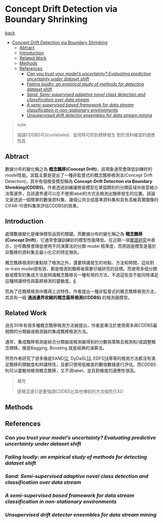 # Concept Drift Detection via Boundary Shrinking

[back](../README.md)

- [Concept Drift Detection via Boundary Shrinking](#concept-drift-detection-via-boundary-shrinking)
  - [Abtract](#abtract)
  - [Introduction](#introduction)
  - [Related Work](#related-work)
  - [Methods](#methods)
  - [References](#references)
    - [*Can you trust your model’s uncertainty? Evaluating predictive uncertainty under dataset shift*](#can-you-trust-your-models-uncertainty-evaluating-predictive-uncertainty-under-dataset-shift)
    - [*Failing loudly: an empirical study of methods for detecting dataset shift*](#failing-loudly-an-empirical-study-of-methods-for-detecting-dataset-shift)
    - [*Sand: Semi-supervised adaptive novel class detection and classification over data stream*](#sand-semi-supervised-adaptive-novel-class-detection-and-classification-over-data-stream)
    - [*A semi-supervised based framework for data stream classification in non-stationary environments*](#a-semi-supervised-based-framework-for-data-stream-classification-in-non-stationary-environments)
    - [*Unsupervised drift detector ensembles for data stream mining*](#unsupervised-drift-detector-ensembles-for-data-stream-mining)

> note
> 
> 強調CDDBS可以unlabeled，並同時可抓到標移發生
> 對於資料維度的適應性高

## Abtract

數據分布的變化稱之為 **概念飄移(Concept Drift)**，該現象通常會降低訓練好的model性能。該篇主要是提出了一種非監督式的概念飄移檢測法(Concept Drift Detection)，其中有個檢查模型稱為 **Concept-Drift Detection via Boundary Shrinking(CDDBS)**。作者透過訓練讓檢查模型在某個類別的分類區域中故意縮小決策邊界，且該邊界還可以在不使用label的方式去檢測出飄移發生的位置。該論文是透過一個簡單的數值資料集、幾個公共合成基準資料集和具有高維真實圖像的CIFAR-10資料集來評估CDDBS的效果。


## Introduction

處理數據變化是確保模型品質的關鍵。而數據分布的變化稱之為 **概念飄移(Concept Drift)**，它通常會讓訓練好的模型性能降低。在近期一項[實證研究](#can-you-trust-your-models-uncertainty-evaluating-predictive-uncertainty-under-dataset-shift)中表示，分布飄移會降低使用不同演算法的分類 model 精準度，而原因是模型是基於非飄移的資料集去最小化它的特定損失。

概念飄移檢測的重點除了檢測之外，還要辨識發生的地點、方法和時間，這些對re-train model很有效，都是檢測到飄移後需要仔細研究的目標。而使用多個分類器或模型的集成方法是辨識概念飄移另一種有用的方法，不過這些並不能同時滿足這種辨識特性與篇移檢測的靈敏度。[6](#failing-loudly-an-empirical-study-of-methods-for-detecting-dataset-shift)

而為了在飄移檢測中獲得上述特性，作者提出一種非監督式的概念飄移檢測方法，其具有一組 **通過邊界收縮的概念篇移檢測(CDDBS)** 的檢測器模型。

## Related Work

過去30年有很多種概念飄移檢測方法被提出，作者是專注於使用需多與CDDBS最相關的分類器或檢測器的集成飄移檢測方法。

通常，集成飄移檢測是結合分類器或檢測器得到的分數與策略去檢測和/或調整概念標移。像是Bagging, Boosting 就是經典的演算法。

然而作者研究了很多像是SAND[12](#sand-semi-supervised-adaptive-novel-class-detection-and-classification-over-data-stream), DyDaSL[13](#a-semi-supervised-based-framework-for-data-stream-classification-in-non-stationary-environments), EDFS[14](#unsupervised-drift-detector-ensembles-for-data-stream-mining)等等的檢測方法都沒有滿足飄移的領敏度和辨識特性，且都只使用低維度的數值數據進行評估。而CDDBS則可以靈敏地檢測概念飄移，又不須label，並且對維度的適應性很高。

> 補充
>
> 感覺這邊只是要強調CDDBS比其他傳統的方法強而已XD

## Methods

## References

### *Can you trust your model’s uncertainty? Evaluating predictive uncertainty under dataset shift*

### *Failing loudly: an empirical study of methods for detecting dataset shift*

### *Sand: Semi-supervised adaptive novel class detection and classification over data stream*

### *A semi-supervised based framework for data stream classification in non-stationary environments*

### *Unsupervised drift detector ensembles for data stream mining*